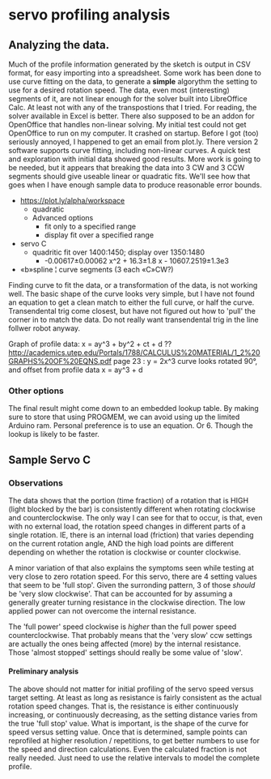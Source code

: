 # servo profiling analysis

## Analyzing the data.

Much of the profile information generated by the sketch is output in CSV format, for easy importing into a spreadsheet.  Some work has been done to use curve fitting on the data, to generate a **simple** algorythm the setting to use for a desired rotation speed.  The data, even most (interesting) segments of it, are not linear enough for the solver built into LibreOffice Calc.  At least not with any of the transpostions that I tried.  For reading, the solver available in Excel is better.  There also supposed to be an addon for OpenOffice that handles non-linear solving.  My initial test could not get OpenOffice to run on my computer.  It crashed on startup.  Before I got (too) seriously annoyed, I happened to get an email from plot.ly.  There version 2 software supports curve fitting, including non-linear curves.  A quick test and exploration with initial data showed good results.  More work is going to be needed, but it appears that breaking the data into 3 CW and 3 CCW segments should give useable linear or quadratic fits.  We'll see how that goes when I have enough sample data to produce reasonable error bounds.

* https://plot.ly/alpha/workspace
  * quadratic
  * Advanced options
    * fit only to a specified range
    * display fit over a specified range
* servo C
  * quadritic fit over 1400:1450; display over 1350:1480
    * -0.00617±0.00062 x^2 + 16.3±1.8 x - 10607.2519±1.3e3
* «b»spline ¦ curve segments (3 each «C»CW?)

Finding curve to fit the data, or a transformation of the data, is not working well.  The basic shape of the curve looks very simple, but I have not found an equation to get a clean match to either the full curve, or half the curve.  Transendental trig come closest, but have not figured out how to 'pull' the corner in to match the data.  Do not really want transendental trig in the line follwer robot anyway.

Graph of profile data:
x = ay^3 + by^2 + ct + d ??
http://academics.utep.edu/Portals/1788/CALCULUS%20MATERIAL/1_2%20GRAPHS%20OF%20EQNS.pdf
page 23 : y = 2x^3 curve looks rotated 90°, and offset from profile data
x = ay^3 + d

### Other options

The final result might come down to an embedded lookup table.  By making sure to store that using PROGMEM, we can avoid using up the limited Arduino ram.  Personal preference is to use an equation.  Or 6.  Though the lookup is likely to be faster.

## Sample Servo C

### Observations

The data shows that the portion (time fraction) of a rotation that is HIGH (light blocked by the bar) is consistently different when rotating clockwise and counterclockwise.  The only way I can see for that to occur, is that, even with no external load, the rotation speed changes in different parts of a single rotation.  IE, there is an internal load (friction) that varies depending on the current rotation angle, AND the high load points are different depending on whether the rotation is clockwise or counter clockwise.

A minor variation of that also explains the symptoms seen while testing at very close to zero rotation speed.  For this servo, there are 4 setting values that seem to be 'full stop'.  Given the surronding pattern, 3 of those *should* be 'very slow clockwise'.  That can be accounted for by assuming a generally greater turning resistance in the clockwise direction.  The low applied power can not overcome the internal resistance.

The 'full power' speed clockwise is *higher* than the full power speed counterclockwise.  That probably means that the 'very slow' ccw settings are actually the ones being affected (more) by the internal resistance.  Those 'almost stopped' settings should really be some value of 'slow'.

#### Preliminary analysis

The above should not matter for initial profiling of the servo speed versus target setting.  At least as long as resistance is fairly consistent as the actual rotation speed changes.  That is, the resistance is either continuously increasing, or continuously decreasing, as the setting distance varies from the true 'full stop' value.  What is important, is the shape of the curve for speed versus setting value.  Once that is determined, sample points can reprofiled at higher resolution / repetitions, to get better numbers to use for the speed and direction calculations.  Even the calculated fraction is not really needed.  Just need to use the relative intervals to model the complete profile.

